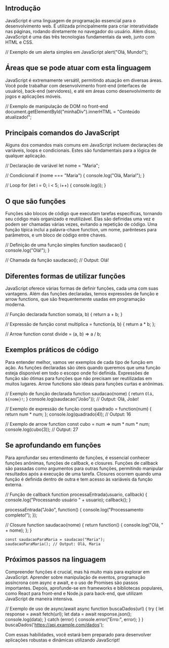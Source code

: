 ## Introdução 

JavaScript é uma linguagem de programação essencial para o desenvolvimento web. É utilizada principalmente para criar interatividade nas páginas, rodando diretamente no navegador do usuário. Além disso, JavaScript é uma das três tecnologias fundamentais da web, junto com HTML e CSS.

// Exemplo de um alerta simples em JavaScript
    alert("Olá, Mundo!");

## Áreas que se pode atuar com esta linguagem
JavaScript é extremamente versátil, permitindo atuação em diversas áreas. Você pode trabalhar com desenvolvimento front-end (interfaces de usuário), back-end (servidores), e até em áreas como desenvolvimento de jogos e aplicações móveis.

// Exemplo de manipulação de DOM no front-end
    document.getElementById("minhaDiv").innerHTML = "Conteúdo atualizado!";

## Principais comandos do JavaScript
Alguns dos comandos mais comuns em JavaScript incluem declarações de variáveis, loops e condicionais. Estes são fundamentais para a lógica de qualquer aplicação.

// Declaração de variável
    let nome = "Maria";

// Condicional
    if (nome === "Maria") {
        console.log("Olá, Maria!");
}

// Loop
    for (let i = 0; i < 5; i++) {
        console.log(i);
}

## O que são funções
Funções são blocos de código que executam tarefas específicas, tornando seu código mais organizado e reutilizável. Elas são definidas uma vez e podem ser chamadas várias vezes, evitando a repetição de código. Uma função típica inclui a palavra-chave function, um nome, parênteses para parâmetros, e um bloco de código entre chaves.


// Definição de uma função simples
    function saudacao() {
        console.log("Olá!");
    }

// Chamada da função
    saudacao(); // Output: Olá!

## Diferentes formas de utilizar funções

JavaScript oferece várias formas de definir funções, cada uma com suas vantagens. Além das funções declaradas, temos expressões de função e arrow functions, que são frequentemente usadas em programação moderna.


// Função declarada
    function soma(a, b) {
        return a + b;
    }

// Expressão de função
    const multiplica = function(a, b) {
        return a * b;
    };

// Arrow function
    const divide = (a, b) => a / b;

## Exemplos práticos de código

Para entender melhor, vamos ver exemplos de cada tipo de função em ação. As funções declaradas são úteis quando queremos que uma função esteja disponível em todo o escopo onde foi definida. Expressões de função são ótimas para funções que não precisam ser reutilizadas em muitos lugares. Arrow functions são ideais para funções curtas e anônimas.


// Exemplo de função declarada
    function saudacao(nome) {
        return `Olá, ${nome}!`;
    }
console.log(saudacao("João")); // Output: Olá, João!

// Exemplo de expressão de função
    const quadrado = function(num) {
        return num * num;
    };
console.log(quadrado(4)); // Output: 16

// Exemplo de arrow function
const cubo = num => num * num * num;
console.log(cubo(3)); // Output: 27

## Se aprofundando em funções

Para aprofundar seu entendimento de funções, é essencial conhecer funções anônimas, funções de callback, e closures. Funções de callback são passadas como argumentos para outras funções, permitindo manipular resultados após a execução de uma tarefa. Closures ocorrem quando uma função é definida dentro de outra e tem acesso às variáveis da função externa.

// Função de callback
    function processaEntrada(usuario, callback) {
        console.log("Processando usuário " + usuario);
        callback();
    }

processaEntrada("João", function() {
  console.log("Processamento completo!");
});

// Closure
    function saudacao(nome) {
    return function() {
        console.log("Olá, " + nome);
        };
    }

    const saudacaoParaMaria = saudacao("Maria");
    saudacaoParaMaria(); // Output: Olá, Maria

## Próximos passos na linguagem

Compreender funções é crucial, mas há muito mais para explorar em JavaScript. Aprender sobre manipulação de eventos, programação assíncrona com async e await, e o uso de Promises são passos importantes. Depois, aprofunde-se em frameworks e bibliotecas populares, como React para front-end e Node.js para back-end, que utilizam JavaScript de maneira intensiva.


// Exemplo de uso de async/await
    async function buscaDados(url) {
        try {
        let response = await fetch(url);
        let data = await response.json();
        console.log(data);
    } catch (error) {
        console.error("Erro:", error);
        }
    }
buscaDados('https://api.example.com/dados');

Com essas habilidades, você estará bem preparado para desenvolver aplicações robustas e dinâmicas utilizando JavaScript!
